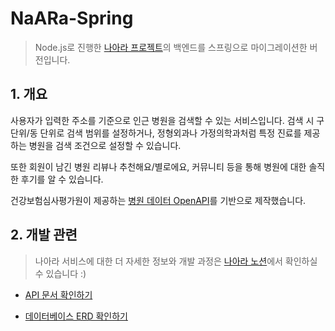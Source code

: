 # NaARa-Spring

> Node.js로 진행한 [나아라 프로젝트](https://github.com/kmi0817/Na-A-Ra)의 백엔드를 스프링으로 마이그레이션한 버전입니다. 

## 1. 개요

사용자가 입력한 주소를 기준으로 인근 병원을 검색할 수 있는 서비스입니다. 검색 시 구 단위/동 단위로 검색 범위를 설정하거나, 정형외과나 가정의학과처럼 특정 진료를 제공하는 병원을 검색 조건으로 설정할 수 있습니다.

또한 회원이 남긴 병원 리뷰나 추천해요/별로에요, 커뮤니티 등을 통해 병원에 대한 솔직한 후기를 알 수 있습니다.

건강보험심사평가원이 제공하는 [병원 데이터 OpenAPI](https://www.data.go.kr/data/15001698/openapi.do)를 기반으로 제작했습니다.

## 2. 개발 관련

> 나아라 서비스에 대한 더 자세한 정보와 개발 과정은 [나아라 노션](https://thisismi.notion.site/e1d6227dfb4f4f8cbd0d8eee2e3e18e0?pvs=4)에서 확인하실 수 있습니다 :)

- [API 문서 확인하기](https://thisismi.notion.site/APIs-a887d6a242224db6ae7579315b38cb50)

- [데이터베이스 ERD 확인하기](https://www.erdcloud.com/d/4hRsEw67WSkw3bD3R)
